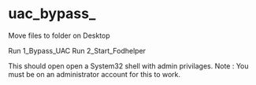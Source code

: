 # uac_bypass_

Move files to folder on Desktop

Run 1_Bypass_UAC
Run 2_Start_Fodhelper

This should open open a System32 shell with admin privilages.
Note : You must be on an administrator account for this to work.
